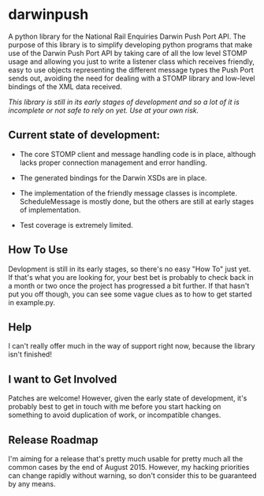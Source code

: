 # darwinpush

A python library for the National Rail Enquiries Darwin Push Port API. The purpose of this library
is to simplify developing python programs that make use of the Darwin Push Port API by taking care
of all the low level STOMP usage and allowing you just to write a listener class which receives
friendly, easy to use objects representing the different message types the Push Port sends out,
avoiding the need for dealing with a STOMP library and low-level bindings of the XML data received.

*This library is still in its early stages of development and so a lot of it is incomplete or not
safe to rely on yet. Use at your own risk.*

## Current state of development:
* The core STOMP client and message handling code is in place, although lacks proper connection
  management and error handling.

* The generated bindings for the Darwin XSDs are in place.

* The implementation of the friendly message classes is incomplete. ScheduleMessage is mostly done,
  but the others are still at early stages of implementation.

* Test coverage is extremely limited.

## How To Use
Devlopment is still in its early stages, so there's no easy "How To" just yet. If that's what you
are looking for, your best bet is probably to check back in a month or two once the project has
progressed a bit further. If that hasn't put you off though, you can see some vague clues as to
how to get started in example.py.

## Help
I can't really offer much in the way of support right now, because the library isn't finished!

## I want to Get Involved
Patches are welcome! However, given the early state of development, it's probably best to get in
touch with me before you start hacking on something to avoid duplication of work, or incompatible
changes.

## Release Roadmap
I'm aiming for a release that's pretty much usable for pretty much all the common cases by the end
of August 2015. However, my hacking priorities can change rapidly without warning, so don't consider
this to be guaranteed by any means.


